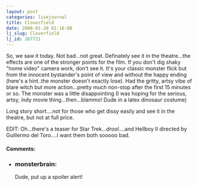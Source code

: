 ```yaml
---
layout: post
categories: livejournal
title: Cloverfield
date: 2008-01-20 01:16:08
lj_slug: Cloverfield
lj_id: 267721
---
```

So, we saw it today. Not bad...not great. Definately see it in the theatre...the effects are one of the stronger points for the film. If you don't dig shaky "home video" camera work, don't see it. It's your classic monster flick but from the innocent bystander's point of view and without the happy ending (here's a hint..the monster doesn't exactly lose). Had the gritty, artsy vibe of blare witch but more action...pretty much non-stop after the first 15 minutes or so. The monster was a little disappointing (I was hoping for the serious, artsy, indy movie thing...then...blammo! Dude in a latex dinosaur costume)  



Long story short....not for those who get dissy easily and see it in the theatre, but not at full price.



EDIT: Oh...there's a teaser for Star Trek...*drool*....and Hellboy II directed by Guillermo del Toro....I want them both sooooo bad.


<div id="comments"><h4>Comments:</h4><div class="lj-comments"><ul>
<li><h3>monsterbrain: </h3>
<a id="comment-848"></a>
<p>Dude, put up a spoiler alert!</p>
</li>
</ul></div></div>
